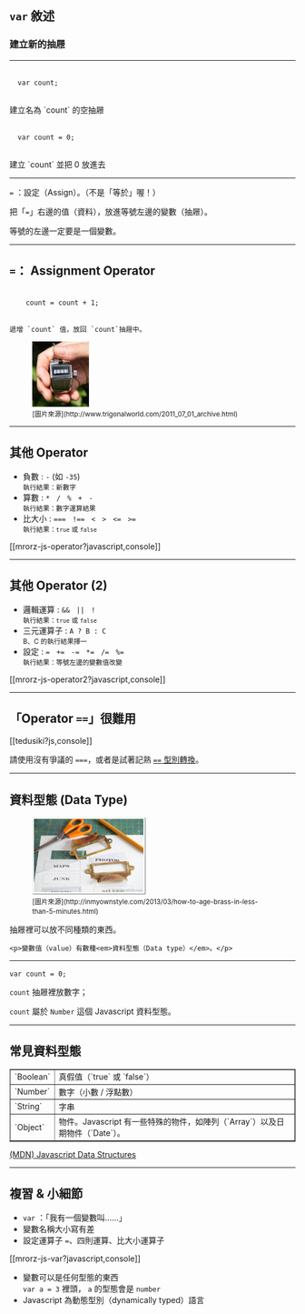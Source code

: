 `var` 敘述
---------

### 建立新的抽屜

----
<div class="row">
<div class="span3">
  <pre><code>
  var count;
  </code></pre>

  <p>建立名為 `count` 的空抽屜</p>
</div>
<div class="span3">
  <pre><code>
  var count = 0;
  </code></pre>

  <p>建立 `count` 並把 0 放進去</p>
</div>
</div>

----

`=` ：設定（Assign）。（不是「等於」喔！）

把「`=`」右邊的值（資料），放進等號左邊的變數（抽屜）。

<p class="fragment">等號的左邊一定要是一個變數。</p>

---

`=`： Assignment Operator
------------------------

<div class="row">
  <div class="span5">
    <pre><code>
    count = count + 1;
    </code></pre>

    遞增 `count` 值，放回 `count`抽屜中。
  </div>
  <div class="span1">
    <figure>
      <img src="images/programming/counter.jpg" alt="Counter" width="100">
      <figcaption>
        <small>
        [圖片來源](http://www.trigonalworld.com/2011_07_01_archive.html)
        </small>
      </figcaption>
    </figure>
  </div>
</div>

---

其他 Operator
------

* 負數 : `-` (如 `-35`)<br><small>執行結果：新數字</small>
* 算數 : `*` &nbsp; `/` &nbsp; `%` &nbsp; `+` &nbsp; `-`<br><small>執行結果：數字運算結果</small>
* 比大小 : `===`  &nbsp; `!==`  &nbsp; `<`  &nbsp; `>`  &nbsp; `<=` &nbsp;  `>=`<br><small>執行結果：`true` 或 `false`</small>

[[mrorz-js-operator?javascript,console]]

---

其他 Operator (2)
-------
* 邏輯運算 : `&&` &nbsp;  `||` &nbsp;  `!`<br><small>執行結果：`true` 或 `false`</small>
* 三元運算子 : `A ? B : C`<br><small>B、C 的執行結果擇一</small>
* 設定 : `=` &nbsp; `+=` &nbsp; `-=` &nbsp; `*=` &nbsp; `/=` &nbsp; `%=`<br><small>執行結果：等號左邊的變數值改變</small>

[[mrorz-js-operator2?javascript,console]]

---

「Operator `==`」很難用
----------

[[tedusiki?js,console]]

請使用沒有爭議的 `===`，或者是試著記熟 [`==` 型別轉換](http://javascriptweblog.wordpress.com/2011/02/07/truth-equality-and-javascript/)。


---

資料型態 (Data Type)
------------------

<div class="row">
  <div class="span1">
    <figure>
      <img src="images/programming/drawer-type.jpg" alt="Drawer labels" width="200">
      <figcaption><small>
        [圖片來源](http://inmyownstyle.com/2013/03/how-to-age-brass-in-less-than-5-minutes.html)
      </small></figcaption>
    </figure>
    
  </div>
  <div class="span5">
    <p>抽屜裡可以放不同種類的東西。</p>

    <p>變數值（value）有數種<em>資料型態（Data type）</em>。</p>
  </div>
</div>

------

```
var count = 0;
```

`count` 抽屜裡放數字；

`count` 屬於 `Number` 這個 Javascript 資料型態。

---

常見資料型態
----------

<div class="row">
  <div class="span4 centered">
    <table border="1">
      <tr>
        <td>`Boolean`</td>
        <td>真假值（`true` 或 `false`）</td>
      </tr>
      <tr>
        <td>`Number`</td>
        <td>數字（小數 / 浮點數）</td>
      </tr>
      <tr>
        <td>`String`</td>
        <td>字串</td>
      </tr>
      <tr>
        <td>`Object`</td>
        <td>物件。Javascript 有一些特殊的物件，如陣列（`Array`）以及日期物件（`Date`）。</td>
      </tr>
    </table>
  </div>
</div>

[(MDN) Javascript Data Structures](https://developer.mozilla.org/en-US/docs/Web/JavaScript/Data_structures)

---

複習 & 小細節
----------

* `var` ：「我有一個變數叫......」
* 變數名稱大小寫有差
* 設定運算子 `=`、四則運算、比大小運算子

[[mrorz-js-var?javascript,console]]

* 變數可以是任何型態的東西<br>`var a = 3` 裡頭， `a` 的型態會是 `number`
* Javascript 為動態型別（dynamically typed）語言
